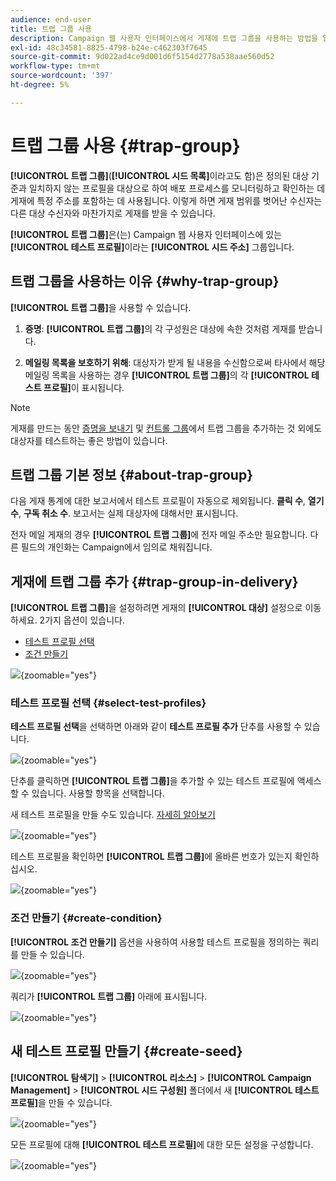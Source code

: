 ```yaml
---
audience: end-user
title: 트랩 그룹 사용
description: Campaign 웹 사용자 인터페이스에서 게재에 트랩 그룹을 사용하는 방법을 알아봅니다
exl-id: 48c34581-8825-4798-b24e-c462303f7645
source-git-commit: 9d022ad4ce9d001d6f5154d2778a538aae560d52
workflow-type: tm+mt
source-wordcount: '397'
ht-degree: 5%

---
```


# 트랩 그룹 사용 {#trap-group}

**[!UICONTROL 트랩 그룹]**(**[!UICONTROL 시드 목록]**&#x200B;이라고도 함)은 정의된 대상 기준과 일치하지 않는 프로필을 대상으로 하여 배포 프로세스를 모니터링하고 확인하는 데 게재에 특정 주소를 포함하는 데 사용됩니다. 이렇게 하면 게재 범위를 벗어난 수신자는 다른 대상 수신자와 마찬가지로 게재를 받을 수 있습니다.

**[!UICONTROL 트랩 그룹]**&#x200B;은(는) Campaign 웹 사용자 인터페이스에 있는 **[!UICONTROL 테스트 프로필]**&#x200B;이라는 **[!UICONTROL 시드 주소]** 그룹입니다.

## 트랩 그룹을 사용하는 이유 {#why-trap-group}

**[!UICONTROL 트랩 그룹]**&#x200B;을 사용할 수 있습니다.

1. **증명**: **[!UICONTROL 트랩 그룹]**&#x200B;의 각 구성원은 대상에 속한 것처럼 게재를 받습니다.

1. **메일링 목록을 보호하기 위해**: 대상자가 받게 될 내용을 수신함으로써 타사에서 해당 메일링 목록을 사용하는 경우 **[!UICONTROL 트랩 그룹]**&#x200B;의 각 **[!UICONTROL 테스트 프로필]**&#x200B;이 표시됩니다.

>[!NOTE]
>
>게재를 만드는 동안 [증명을 보내기](../email/create-email.md#preview-test) 및 [컨트롤 그룹](control-group.md)에서 트랩 그룹을 추가하는 것 외에도 대상자를 테스트하는 좋은 방법이 있습니다.

## 트랩 그룹 기본 정보 {#about-trap-group}

다음 게재 통계에 대한 보고서에서 테스트 프로필이 자동으로 제외됩니다. **클릭 수**, **열기 수**, **구독 취소 수**. 보고서는 실제 대상자에 대해서만 표시됩니다.

전자 메일 게재의 경우 **[!UICONTROL 트랩 그룹]**&#x200B;에 전자 메일 주소만 필요합니다. 다른 필드의 개인화는 Campaign에서 임의로 채워집니다.

## 게재에 트랩 그룹 추가 {#trap-group-in-delivery}

**[!UICONTROL 트랩 그룹]**&#x200B;을 설정하려면 게재의 **[!UICONTROL 대상]** 설정으로 이동하세요. 2가지 옵션이 있습니다.

* [테스트 프로필 선택](#select-test-profile)
* [조건 만들기](#create-condition)

![](assets/trap-group.png){zoomable="yes"}

### 테스트 프로필 선택 {#select-test-profiles}

**테스트 프로필 선택**&#x200B;을 선택하면 아래와 같이 **테스트 프로필 추가** 단추를 사용할 수 있습니다.

![](assets/trap-no-test-profile.png){zoomable="yes"}

단추를 클릭하면 **[!UICONTROL 트랩 그룹]**&#x200B;을 추가할 수 있는 테스트 프로필에 액세스할 수 있습니다. 사용할 항목을 선택합니다.

새 테스트 프로필을 만들 수도 있습니다. [자세히 알아보기](#create-seed)

![](assets/trap-select-test-profiles.png){zoomable="yes"}

테스트 프로필을 확인하면 **[!UICONTROL 트랩 그룹]**&#x200B;에 올바른 번호가 있는지 확인하십시오.

![](assets/trap-check.png){zoomable="yes"}

### 조건 만들기 {#create-condition}

**[!UICONTROL 조건 만들기]** 옵션을 사용하여 사용할 테스트 프로필을 정의하는 쿼리를 만들 수 있습니다.

![](assets/trap-create-condition.png){zoomable="yes"}

쿼리가 **[!UICONTROL 트랩 그룹]** 아래에 표시됩니다.

![](assets/trap-custom.png){zoomable="yes"}

## 새 테스트 프로필 만들기 {#create-seed}

**[!UICONTROL 탐색기]** > **[!UICONTROL 리소스]** > **[!UICONTROL Campaign Management]** > **[!UICONTROL 시드 구성원]** 폴더에서 새 **[!UICONTROL 테스트 프로필]**&#x200B;을 만들 수 있습니다.

![](assets/trap-create.png){zoomable="yes"}

모든 프로필에 대해 **[!UICONTROL 테스트 프로필]**&#x200B;에 대한 모든 설정을 구성합니다.

![](assets/trap-create-contact.png){zoomable="yes"}
